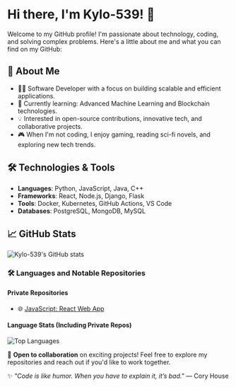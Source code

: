 # Hi there, I'm Kylo-539! 👋

Welcome to my GitHub profile! I'm passionate about technology, coding, and solving complex problems. Here's a little about me and what you can find on my GitHub:

## 🚀 About Me
- 👨‍💻 Software Developer with a focus on building scalable and efficient applications.
- 🌱 Currently learning: Advanced Machine Learning and Blockchain technologies.
- 💡 Interested in open-source contributions, innovative tech, and collaborative projects.
- 🎮 When I'm not coding, I enjoy gaming, reading sci-fi novels, and exploring new tech trends.

## 🛠️ Technologies & Tools
- **Languages**: Python, JavaScript, Java, C++
- **Frameworks**: React, Node.js, Django, Flask
- **Tools**: Docker, Kubernetes, GitHub Actions, VS Code
- **Databases**: PostgreSQL, MongoDB, MySQL

## 📈 GitHub Stats
![Kylo-539's GitHub stats](https://github-readme-stats.vercel.app/api?username=kylo-539&show_icons=true&theme=radical&count_private=true)

### 🛠️ Languages and Notable Repositories

#### Private Repositories
- 🌐 [JavaScript: React Web App](https://github.com/kylo-539/Coffee-Shop)

#### Language Stats (Including Private Repos)
![Top Languages](https://github-readme-stats.vercel.app/api/top-langs/?username=kylo-539&layout=compact&theme=radical&count_private=true)

🤝 **Open to collaboration** on exciting projects! Feel free to explore my repositories and reach out if you'd like to work together.

✨ *"Code is like humor. When you have to explain it, it’s bad."* — Cory House
